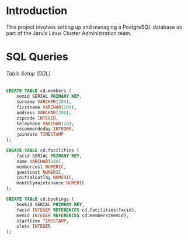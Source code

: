 # Introduction

This project involves setting up and managing a PostgreSQL database as part of the Jarvis Linux Cluster Administration team.


# SQL Queries

###### Table Setup (DDL)

```sql
CREATE TABLE cd.members (
    memid SERIAL PRIMARY KEY,
    surname VARCHAR(200),
    firstname VARCHAR(200),
    address VARCHAR(300),
    zipcode INTEGER,
    telephone VARCHAR(20),
    recommendedby INTEGER,
    joindate TIMESTAMP
);

CREATE TABLE cd.facilities (
    facid SERIAL PRIMARY KEY,
    name VARCHAR(100),
    membercost NUMERIC,
    guestcost NUMERIC,
    initialoutlay NUMERIC,
    monthlymaintenance NUMERIC
);

CREATE TABLE cd.bookings (
    bookid SERIAL PRIMARY KEY,
    facid INTEGER REFERENCES cd.facilities(facid),
    memid INTEGER REFERENCES cd.members(memid),
    starttime TIMESTAMP,
    slots INTEGER
);

